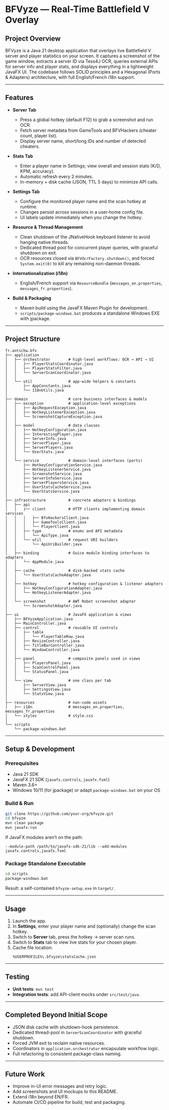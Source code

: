# BFVyze — Real-Time Battlefield V Overlay

## Project Overview

BFVyze is a Java 21 desktop application that overlays live Battlefield V server and player statistics on your screen. It captures a screenshot of the game window, extracts a server ID via Tess4J OCR, queries external APIs for server info and player stats, and displays everything in a lightweight JavaFX UI. The codebase follows SOLID principles and a Hexagonal (Ports & Adapters) architecture, with full English/French i18n support.

---

## Features

- **Server Tab**
    - Press a global hotkey (default F12) to grab a screenshot and run OCR.
    - Fetch server metadata from GameTools and BFVHackers (cheater count, player list).
    - Display server name, short/long IDs and number of detected cheaters.

- **Stats Tab**
    - Enter a player name in Settings; view overall and session stats (K/D, KPM, accuracy).
    - Automatic refresh every 2 minutes.
    - In-memory + disk cache (JSON, TTL 5 days) to minimize API calls.

- **Settings Tab**
    - Configure the monitored player name and the scan hotkey at runtime.
    - Changes persist across sessions in a user‐home config file.
    - UI labels update immediately when you change the hotkey.

- **Resource & Thread Management**
    - Clean shutdown of the JNativeHook keyboard listener to avoid hanging native threads.
    - Dedicated thread pool for concurrent player queries, with graceful shutdown on exit.
    - OCR resources closed via `BFVOcrFactory.shutdown()`, and forced `System.exit(0)` to kill any remaining non-daemon threads.

- **Internationalization (i18n)**
    - English/French support via `ResourceBundle` (`messages_en.properties`, `messages_fr.properties`).

- **Build & Packaging**
    - Maven build using the JavaFX Maven Plugin for development.
    - `scripts/package-windows.bat` produces a standalone Windows EXE with jpackage.

---

## Project Structure

```
fr.antschw.bfv
├── application
│   ├── orchestrator        # high-level workflows: OCR → API → UI
│   │   ├── PlayerStatsCoordinator.java
│   │   ├── PlayerStatsFilter.java
│   │   └── ServerScanCoordinator.java
│   │
│   └── util                # app-wide helpers & constants
│       ├── AppConstants.java
│       └── I18nUtils.java
│
├── domain                  # core business interfaces & models
│   ├── exception           # application-level exceptions
│   │   ├── ApiRequestException.java
│   │   ├── HotkeyListenerException.java
│   │   └── ScreenshotCaptureException.java
│   │
│   ├── model               # data classes
│   │   ├── HotkeyConfiguration.java
│   │   ├── InterestingPlayer.java
│   │   ├── ServerInfo.java
│   │   ├── ServerPlayer.java
│   │   ├── ServerPlayers.java
│   │   └── UserStats.java
│   │
│   └── service             # domain-level interfaces (ports)
│       ├── HotkeyConfigurationService.java
│       ├── HotkeyListenerService.java
│       ├── ScreenshotService.java
│       ├── ServerInfoService.java
│       ├── ServerPlayersService.java
│       ├── UserStatsCacheService.java
│       └── UserStatsService.java
│
├── infrastructure          # concrete adapters & bindings
│   ├── api
│   │   ├── client          # HTTP clients implementing domain services
│   │   │   ├── BfvHackersClient.java
│   │   │   ├── GameToolsClient.java
│   │   │   └── PlayerClient.java
│   │   ├── type            # enums and API metadata
│   │   │   └── ApiType.java
│   │   └── util            # request URI builders
│   │       └── ApiUriBuilder.java
│   │
│   ├── binding             # Guice module binding interfaces to adapters
│   │   └── AppModule.java
│   │
│   ├── cache               # disk-backed stats cache
│   │   └── UserStatsCacheAdapter.java
│   │
│   ├── hotkey              # hotkey configuration & listener adapters
│   │   ├── HotkeyConfigurationAdapter.java
│   │   └── HotkeyListenerAdapter.java
│   │
│   └── screenshot          # AWT Robot screenshot adapter
│       └── ScreenshotAdapter.java
│
├── ui                      # JavaFX application & views
│   ├── BFVyzeApplication.java
│   ├── MainController.java
│   ├── control             # reusable UI controls
│   │   ├── table
│   │   │   └── PlayerTableRow.java
│   │   ├── ResizeController.java
│   │   ├── TitleBarController.java
│   │   └── WindowController.java
│   │
│   ├── panel               # composite panels used in views
│   │   ├── PlayersPanel.java
│   │   ├── ScanControlPanel.java
│   │   └── StatusPanel.java
│   │
│   └── view                # one class per tab
│       ├── ServerView.java
│       ├── SettingsView.java
│       └── StatsView.java
│
├── resources               # non-code assets
│   ├── i18n                # messages_en.properties, messages_fr.properties
│   └── styles              # style.css
│
└── scripts
    └── package-windows.bat
```

---

## Setup & Development

### Prerequisites

- Java 21 SDK
- JavaFX 21 SDK (`javafx.controls`, `javafx.fxml`)
- Maven 3.6+
- Windows 10/11 (for jpackage) or adapt `package-windows.bat` on your OS

### Build & Run

```bash
git clone https://github.com/your-org/bfvyze.git
cd bfvyze
mvn clean package
mvn javafx:run
```

If JavaFX modules aren’t on the path:

```text
--module-path /path/to/javafx-sdk-21/lib --add-modules javafx.controls,javafx.fxml
```

### Package Standalone Executable

```bash
cd scripts
package-windows.bat
```

Result: a self-contained `bfvyze-setup.exe` in `target/`.

---

## Usage

1. Launch the app.
2. In **Settings**, enter your player name and (optionally) change the scan hotkey.
3. Switch to **Server** tab, press the hotkey → server scan runs.
4. Switch to **Stats** tab to view live stats for your chosen player.
5. Cache file location:
   ```
   %USERPROFILE%\.bfvyze\statsCache.json
   ```

---

## Testing

- **Unit tests**:  `mvn test`
- **Integration tests**: add API-client mocks under `src/test/java`.

---

## Completed Beyond Initial Scope

- JSON disk cache with shutdown-hook persistence.
- Dedicated thread-pool in `ServerScanCoordinator` with graceful shutdown.
- Forced JVM exit to reclaim native resources.
- Coordinators in `application.orchestrator` encapsulate workflow logic.
- Full refactoring to consistent package-class naming.

---

## Future Work

- Improve in-UI error messages and retry logic.
- Add screenshots and UI mockups to this README.
- Extend i18n beyond EN/FR.
- Automate CI/CD pipeline for build, test and packaging.


